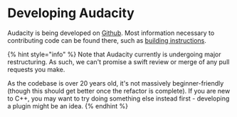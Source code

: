 # Developing Audacity

Audacity is being developed on [Github](https://github.com/audacity/audacity). Most information necessary to contributing code can be found there, such as [building instructions](https://github.com/audacity/audacity/blob/master/BUILDING.md).

{% hint style="info" %}
Note that Audacity currently is undergoing major restructuring. As such, we can't promise a swift review or merge of any pull requests you make.&#x20;

As the codebase is over 20 years old, it's not massively beginner-friendly (though this should get better once the refactor is complete). If you are new to C++, you may want to try doing something else instead first - developing a plugin might be an idea.
{% endhint %}
